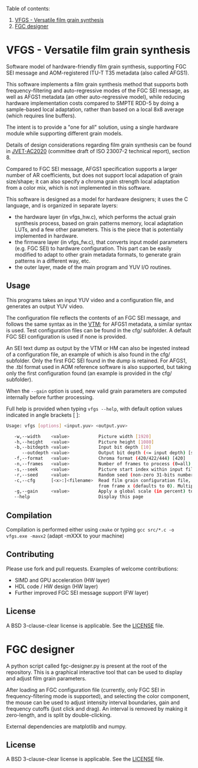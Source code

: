 Table of contents:
1. [ VFGS - Versatile film grain synthesis ](#vfgs)
2. [ FGC designer ](#fgc-designer)

<a name="vfgs"></a>
# VFGS - Versatile film grain synthesis

Software model of hardware-friendly film grain synthesis, supporting FGC SEI message and AOM-registered ITU-T T35 metadata (also called AFGS1).

This software implements a film grain synthesis method that supports both frequency-filtering and auto-regressive modes of the FGC SEI message, as well as AFGS1 metadata (an other auto-regressive model), while reducing hardware implementation costs compared to SMPTE RDD-5 by doing a sample-based local adaptation, rather than based on a local 8x8 average (which requires line buffers).

The intent is to provide a "one for all" solution, using a single hardware module while supporting different grain models. 

Details of design considerations regarding film grain synthesis can be found in [JVET-AC2020](https://jvet-experts.org/doc_end_user/current_document.php?id=12577) (committee draft of ISO 23007-2 technical report), section 8.

Compared to FGC SEI message, AFGS1 specification supports a larger number of AR coefficients, but does not support local adapation of grain size/shape; it can also specify a chroma grain strength local adaptation from a color mix, which is not implemented in this software.

This software is designed as a model for hardware designers; it uses the C language, and is organized in separate layers:
* the hardware layer (in vfgs_hw.c), which performs the actual grain synthesis process, based on grain patterns memory, local adaptation LUTs, and a few other parameters. This is the piece that is potentially implemented in hardware.
* the firmware layer (in vfgs_fw.c), that converts input model parameters (e.g. FGC SEI) to hardware configuration. This part can be easily modified to adapt to other grain metadata formats, to generate grain patterns in a different way, etc.
* the outer layer, made of the main program and YUV I/O routines.

## Usage

This programs takes an input YUV video and a configuration file, and generates an output YUV video.

The configuration file reflects the contents of an FGC SEI message, and follows the same syntax as in the [VTM](https://vcgit.hhi.fraunhofer.de/jvet/VVCSoftware_VTM); for AFGS1 metadata, a similar syntax is used. Test configuration files can be found in the cfg/ subfolder. A default FGC SEI configuration is used if none is provided.

An SEI text dump as output by the VTM or HM can also be ingested instead of a configuration file, an example of which is also found in the cfg/ subfolder. Only the first FGC SEI found in the dump is retained. For AFGS1, the .tbl format used in AOM reference software is also supported, but taking only the first configuration found (an example is  provided in the cfg/ subfolder).

When the `--gain` option is used, new valid grain parameters are computed internally before further processing.

Full help is provided when typing `vfgs --help`, with default option values indicated in angle brackets [ ]:

```bash
Usage: vfgs [options] <input.yuv> <output.yuv>

   -w,--width    <value>           Picture width [1920]
   -h,--height   <value>           Picture height [1080]
   -b,--bitdepth <value>           Input bit depth [10]
      --outdepth <value>           Output bit depth (<= input depth) [same as input]
   -f,--format   <value>           Chroma format (420/422/444) [420]
   -n,--frames   <value>           Number of frames to process (0=all) [0]
   -s,--seek     <value>           Picture start index within input file [0]
   -r,--seed     <value>           Random seed (non-zero 31-bits number)
   -c,--cfg      [<x>:]<filename>  Read film grain configuration file, to be applied
                                   from frame x (defaults to 0). Multiple -c are allowed.
   -g,--gain     <value>           Apply a global scale (in percent) to grain strength
   --help                          Display this page
````

## Compilation

Compilation is performed either using `cmake` or typing `gcc src/*.c -o vfgs.exe -mavx2` (adapt -mXXX to your machine)

## Contributing

Please use fork and pull requests. Examples of welcome contributions:
- SIMD and GPU acceleration (HW layer)
- HDL code / HW design (HW layer)
- Further improved FGC SEI message support (FW layer)

## License

A BSD 3-clause-clear license is applicable. See the [LICENSE](LICENSE) file.

<a name="fgc-designer"></a>
# FGC designer
A python script called fgc-designer.py is present at the root of the repository. This is a graphical interactive tool that can be used to display and adjust film grain parameters.

After loading an FGC configuration file (currently, only FGC SEI in frequency-filtering mode is supported), and selecting the color component, the mouse can be used to adjust intensity interval boundaries, gain and frequency cutoffs (just click and drag). An interval is removed by making it zero-length, and is split by double-clicking.

External dependencies are matplotlib and numpy.

## License

A BSD 3-clause-clear license is applicable. See the [LICENSE](LICENSE) file.

